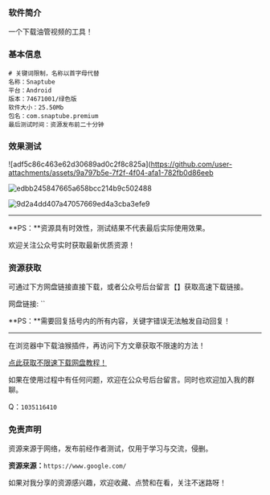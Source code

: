 ### 软件简介

一个下载油管视频的工具！

### 基本信息

```
# 关键词限制，名称以首字母代替
名称：Snaptube
平台：Android
版本：74671001/绿色版
软件大小：25.50Mb
包名：com.snaptube.premium
最后测试时间：资源发布前二十分钟
```


### 效果测试
![adf5c86c463e62d30689ad0c2f8c825a](https://github.com/user-attachments/assets/9a797b5e-7f2f-4f04-afa1-782fb0d86eeb

![edbb245847665a658bcc214b9c502488](https://github.com/user-attachments/assets/8215ef12-7413-4536-931e-894d6f407c35)

![9d2a4dd407a47057669ed4a3cba3efe9](https://github.com/user-attachments/assets/f00ad991-d535-4d02-af77-9ed0fb6901a5)

---

**PS：**资源具有时效性，测试结果不代表最后实际使用效果。

欢迎关注公众号实时获取最新优质资源！


### 资源获取

可通过下方网盘链接直接下载，或者公众号后台留言【】获取高速下载链接。

网盘链接: `` 

**PS：**需要回复括号内的所有内容，关键字错误无法触发自动回复！

---

在浏览器中下载油猴插件，再访问下方文章获取不限速的方法！

[点此获取不限速下载网盘教程！](https://mp.weixin.qq.com/s/0Gu6HZz3lHktRsHSmqattg)

如果在使用过程中有任何问题，欢迎在公众号后台留言。同时也欢迎加入我的群聊。

Q：`1035116410`

### 免责声明

资源来源于网络，发布前经作者测试，仅用于学习与交流，侵删。

**资源来源：**`https://www.google.com/`

如果对我分享的资源感兴趣，欢迎收藏、点赞和在看，关注不迷路呀！
